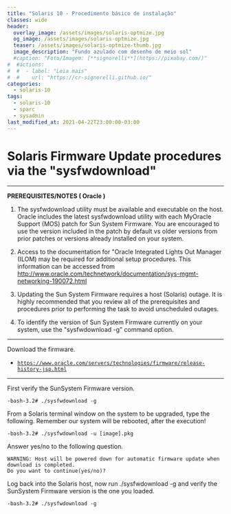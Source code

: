 ```yaml
---
title: "Solaris 10 - Procedimento básico de instalação"
classes: wide
header:
  overlay_image: /assets/images/solaris-optmize.jpg
  og_image: /assets/images/solaris-optmize.jpg
  teaser: /assets/images/solaris-optmize-thumb.jpg
  image_description: "Fundo azulado com desenho de meio sol"
  #caption: "Foto/Imagem: [**signorelli**](https://pixabay.com/)"
#  #actions:
#  #  - label: "Leia mais"
#  #    url: "https://cr-signorelli.github.io/"
categories:
  - solaris-10
tags:
  - solaris-10
  - sparc
  - sysadmin
last_modified_at: 2021-04-22T23:00:00-03:00
---
```


# Solaris Firmware Update procedures via the "sysfwdownload"

---

**PREREQUISITES/NOTES ( Oracle )**

1.  The sysfwdownload utility must be available and executable on the host.
    Oracle includes the latest sysfwdownload utility with each MyOracle
    Support (MOS) patch for Sun System Firmware.  You are encouraged to use
    the version included in the patch by default vs older versions from prior
    patches or versions already installed on your system.

2.  Access to the documentation for "Oracle Integrated Lights Out Manager (ILOM)
    may be required for additional setup procedures.  This information can be
    accessed from http://www.oracle.com/technetwork/documentation/sys-mgmt-networking-190072.html

3.  Updating the Sun System Firmware requires a host (Solaris) outage.  It is
    highly recommended that you review all of the prerequisites and procedures
    prior to performing the task to avoid unscheduled outages.

4.  To identify the version of Sun System Firmware currently on your system,
    use the "sysfwdownload -g" command option.

---

Download the firmware.
- <a href="https://www.oracle.com/servers/technologies/firmware/release-history-jsp.html" target="_blank">`https://www.oracle.com/servers/technologies/firmware/release-history-jsp.html`</a> 

---

First verify the SunSystem Firmware version.
```console
-bash-3.2# ./sysfwdownload -g
``` 

From a Solaris terminal window on the system to be upgraded, type the following. Remember our system will be rebooted, after the execution!
```console
-bash-3.2# ./sysfwdownload -u [image].pkg
```

Answer yes/no to the following question.
```console
WARNING: Host will be powered down for automatic firmware update when download is completed.
Do you want to continue(yes/no)?
```

Log back into the Solaris host, now run ./sysfwdownload -g and verify the SunSystem Firmware version is the one you loaded.
```console
-bash-3.2# ./sysfwdownload -g
```